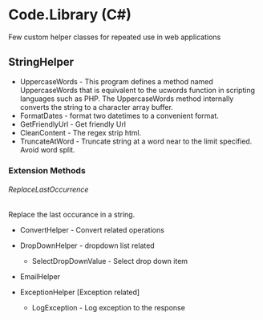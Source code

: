 # Code.Library (C#)
Few custom helper classes for repeated use in web applications

## StringHelper
  * UppercaseWords - This program defines a method named UppercaseWords that is equivalent to the ucwords function in scripting languages such as PHP. The UppercaseWords method internally converts the string to a character array buffer.
  * FormatDates - format two datetimes to a convenient format.
  * GetFriendlyUrl - Get friendly Url
  * CleanContent - The regex strip html.
  * TruncateAtWord - Truncate string at a word near to the limit specified. Avoid word split.
### Extension Methods
###### ReplaceLastOccurrence
Replace the last occurance in a string.

* ConvertHelper - Convert related operations

* DropDownHelper - dropdown list related
  * SelectDropDownValue - Select drop down item

* EmailHelper

* ExceptionHelper [Exception related]
  * LogException - Log exception to the response
